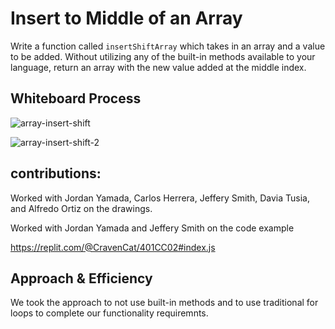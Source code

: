 # Insert to Middle of an Array

Write a function called `insertShiftArray` which takes in an array and a value to be added. Without utilizing any of the built-in methods available to your language, return an array with the new value added at the middle index.

## Whiteboard Process
<!-- Embedded whiteboard image -->

![array-insert-shift](./array-insert-shift.png "final whiteboard")

![array-insert-shift-2](./array-insert-shift-2.png "older whiteboard, but the top is in view")

## contributions:

Worked with Jordan Yamada, Carlos Herrera, Jeffery Smith, Davia Tusia, and Alfredo Ortiz on the drawings.

Worked with Jordan Yamada and Jeffery Smith on the code example

https://replit.com/@CravenCat/401CC02#index.js

## Approach & Efficiency

We took the approach to not use built-in methods and to use traditional for loops to complete our functionality requiremnts.
